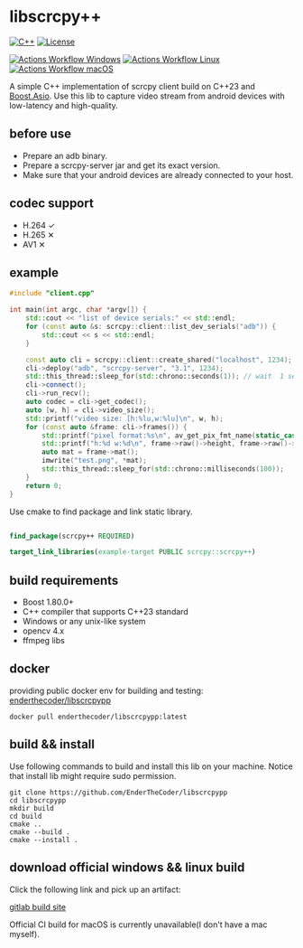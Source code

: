 # libscrcpy++

[![C++](https://img.shields.io/badge/C++-23-blue)](https://en.cppreference.com/w/cpp/23)
[![License](https://img.shields.io/badge/License-MIT-blue)](LICENSE)

[![Actions Workflow Windows](https://github.com/deniskovalchuk/ftp-client/actions/workflows/windows.yml/badge.svg)](https://github.com/deniskovalchuk/ftp-client/actions/workflows/windows.yml)
[![Actions Workflow Linux](https://github.com/deniskovalchuk/ftp-client/actions/workflows/linux.yml/badge.svg)](https://github.com/deniskovalchuk/ftp-client/actions/workflows/linux.yml)
[![Actions Workflow macOS](https://github.com/deniskovalchuk/ftp-client/actions/workflows/macos.yml/badge.svg)](https://github.com/deniskovalchuk/ftp-client/actions/workflows/macos.yml)

A simple C++ implementation of scrcpy client build on C++23
and [Boost.Asio](https://www.boost.org/doc/libs/1_87_0/doc/html/boost_asio.html). Use this lib to capture video stream
from android devices with low-latency
and high-quality.

## before use

- Prepare an adb binary.
- Prepare a scrcpy-server jar and get its exact version.
- Make sure that your android devices are already connected to your host.

## codec support

- H.264 ✓
- H.265 ✕
- AV1 ✕

## example

```c++
#include "client.cpp"

int main(int argc, char *argv[]) {
    std::cout << "list of device serials:" << std::endl;
    for (const auto &s: scrcpy::client::list_dev_serials("adb")) {
        std::cout << s << std::endl;
    }

    const auto cli = scrcpy::client::create_shared("localhost", 1234);
    cli->deploy("adb", "scrcpy-server", "3.1", 1234);
    std::this_thread::sleep_for(std::chrono::seconds(1)); // wait  1 sec for scrcpy server to start up
    cli->connect();
    cli->run_recv();
    auto codec = cli->get_codec();
    auto [w, h] = cli->video_size();
    std::printf("video size: [h:%lu,w:%lu]\n", w, h);
    for (const auto &frame: cli->frames()) {
        std::printf("pixel format:%s\n", av_get_pix_fmt_name(static_cast<AVPixelFormat>(frame->raw()->format)));
        std::printf("h:%d w:%d\n", frame->raw()->height, frame->raw()->width);
        auto mat = frame->mat();
        imwrite("test.png", *mat);
        std::this_thread::sleep_for(std::chrono::milliseconds(100));
    }
    return 0;
}
```

Use cmake to find package and link static library.

```cmake

find_package(scrcpy++ REQUIRED)

target_link_libraries(example-target PUBLIC scrcpy::scrcpy++)

```

## build requirements

- Boost 1.80.0+
- C++ compiler that supports C++23 standard
- Windows or any unix-like system
- opencv 4.x
- ffmpeg libs

## docker

providing public docker env for building and
testing: [enderthecoder/libscrcpypp](https://hub.docker.com/repository/docker/enderthecoder/libscrcpypp)

```shell
docker pull enderthecoder/libscrcpypp:latest
```

## build && install

Use following commands to build and install this lib on your machine. Notice that install lib might require sudo
permission.

```shell
git clone https://github.com/EnderTheCoder/libscrcpypp
cd libscrcpypp
mkdir build
cd build
cmake ..
cmake --build .
cmake --install .
```

## download official windows && linux build

Click the following link and pick up an artifact:

[gitlab build site](https://git.ender.cool/EnderTheCoder/libscrcpypp/-/artifacts)

Official CI build for macOS is currently unavailable(I don't have a mac myself).